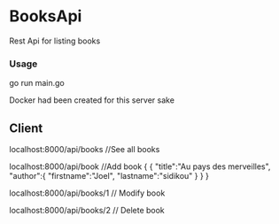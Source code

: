 # BooksApi
Rest Api for listing books


###  Usage 
go run main.go 

Docker had been created for this server sake

## Client 
localhost:8000/api/books //See all books

localhost:8000/api/book //Add book 
{
	{
	    "title":"Au pays des merveilles",
	    "author":{
	        "firstname":"Joel",
	        "lastname":"sidikou"
	    }
	}
}

localhost:8000/api/books/1 // Modify book

localhost:8000/api/books/2 // Delete book
